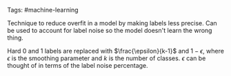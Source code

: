 Tags: #machine-learning 

Technique to reduce overfit in a model by making labels less precise.  Can be used to account for label noise so the model doesn't learn the wrong thing.

Hard $0$ and $1$ labels are replaced with $\frac{\epsilon}{k-1}$ and $1 - \epsilon$, where $\epsilon$ is the smoothing parameter and $k$ is the number of classes.  $\epsilon$ can be thought of in terms of the label noise percentage.

